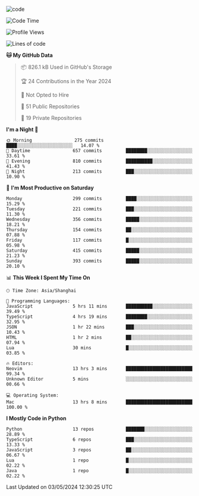 
<!--
**liuyaanng/liuyaanng** is a ✨ _special_ ✨ repository because its `README.md` (this file) appears on your GitHub profile.

Here are some ideas to get you started:

- 🔭 I’m currently working on ...
- 🌱 I’m currently learning ...
- 👯 I’m looking to collaborate on ...
- 🤔 I’m looking for help with ...
- 💬 Ask me about ...
- 📫 How to reach me: ...
- 😄 Pronouns: ...
- ⚡ Fun fact: ...
-->


![code](https://cdn.jsdelivr.net/gh/liuyaanng/liuyaanng@1.0/code.gif) 

<!--START_SECTION:waka-->
![Code Time](http://img.shields.io/badge/Code%20Time-357%20hrs%2038%20mins-blue)

![Profile Views](http://img.shields.io/badge/Profile%20Views-0-blue)

![Lines of code](https://img.shields.io/badge/From%20Hello%20World%20I%27ve%20Written-14.6%20million%20lines%20of%20code-blue)

**🐱 My GitHub Data** 

> 📦 826.1 kB Used in GitHub's Storage 
 > 
> 🏆 24 Contributions in the Year 2024
 > 
> 🚫 Not Opted to Hire
 > 
> 📜 51 Public Repositories 
 > 
> 🔑 19 Private Repositories 
 > 
**I'm a Night 🦉** 

```text
🌞 Morning                275 commits         ████░░░░░░░░░░░░░░░░░░░░░   14.07 % 
🌆 Daytime                657 commits         ████████░░░░░░░░░░░░░░░░░   33.61 % 
🌃 Evening                810 commits         ██████████░░░░░░░░░░░░░░░   41.43 % 
🌙 Night                  213 commits         ███░░░░░░░░░░░░░░░░░░░░░░   10.90 % 
```
📅 **I'm Most Productive on Saturday** 

```text
Monday                   299 commits         ████░░░░░░░░░░░░░░░░░░░░░   15.29 % 
Tuesday                  221 commits         ███░░░░░░░░░░░░░░░░░░░░░░   11.30 % 
Wednesday                356 commits         █████░░░░░░░░░░░░░░░░░░░░   18.21 % 
Thursday                 154 commits         ██░░░░░░░░░░░░░░░░░░░░░░░   07.88 % 
Friday                   117 commits         █░░░░░░░░░░░░░░░░░░░░░░░░   05.98 % 
Saturday                 415 commits         █████░░░░░░░░░░░░░░░░░░░░   21.23 % 
Sunday                   393 commits         █████░░░░░░░░░░░░░░░░░░░░   20.10 % 
```


📊 **This Week I Spent My Time On** 

```text
🕑︎ Time Zone: Asia/Shanghai

💬 Programming Languages: 
JavaScript               5 hrs 11 mins       ██████████░░░░░░░░░░░░░░░   39.49 % 
TypeScript               4 hrs 19 mins       ████████░░░░░░░░░░░░░░░░░   32.95 % 
JSON                     1 hr 22 mins        ███░░░░░░░░░░░░░░░░░░░░░░   10.43 % 
HTML                     1 hr 2 mins         ██░░░░░░░░░░░░░░░░░░░░░░░   07.94 % 
Lua                      30 mins             █░░░░░░░░░░░░░░░░░░░░░░░░   03.85 % 

🔥 Editors: 
Neovim                   13 hrs 3 mins       █████████████████████████   99.34 % 
Unknown Editor           5 mins              ░░░░░░░░░░░░░░░░░░░░░░░░░   00.66 % 

💻 Operating System: 
Mac                      13 hrs 8 mins       █████████████████████████   100.00 % 
```

**I Mostly Code in Python** 

```text
Python                   13 repos            ███████░░░░░░░░░░░░░░░░░░   28.89 % 
TypeScript               6 repos             ███░░░░░░░░░░░░░░░░░░░░░░   13.33 % 
JavaScript               3 repos             ██░░░░░░░░░░░░░░░░░░░░░░░   06.67 % 
Lua                      1 repo              █░░░░░░░░░░░░░░░░░░░░░░░░   02.22 % 
Java                     1 repo              █░░░░░░░░░░░░░░░░░░░░░░░░   02.22 % 
```




 Last Updated on 03/05/2024 12:30:25 UTC
<!--END_SECTION:waka-->

